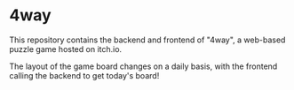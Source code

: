 # 4way

This repository contains the backend and frontend of "4way", a web-based puzzle game hosted on itch.io.

The layout of the game board changes on a daily basis, with the frontend calling the backend to get today's board!

